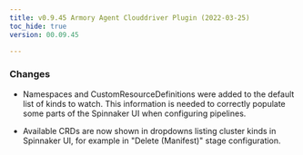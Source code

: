 ```yaml
---
title: v0.9.45 Armory Agent Clouddriver Plugin (2022-03-25)
toc_hide: true
version: 00.09.45

---
```


### Changes

* Namespaces and CustomResourceDefinitions were added to the default list of kinds to watch. This information is needed to correctly populate some parts of the Spinnaker UI when configuring pipelines.

* Available CRDs are now shown in dropdowns listing cluster kinds in Spinnaker UI, for example in "Delete (Manifest)" stage configuration.
